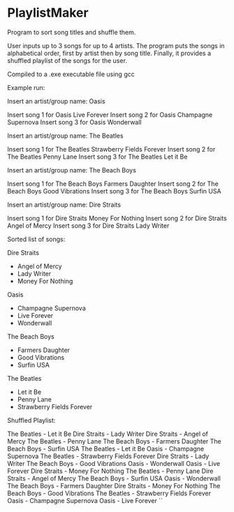 # PlaylistMaker
Program to sort song titles and shuffle them.

User inputs up to 3 songs for up to 4 artists. The program puts the songs in alphabetical order, first by artist then by song title. Finally, it provides a shuffled playlist of the songs for the user.

Compiled to a .exe executable file using gcc

Example run:


Insert an artist/group name:
Oasis

Insert song 1 for Oasis
Live Forever
Insert song 2 for Oasis
Champagne Supernova
Insert song 3 for Oasis
Wonderwall



Insert an artist/group name:
The Beatles

Insert song 1 for The Beatles
Strawberry Fields Forever
Insert song 2 for The Beatles
Penny Lane
Insert song 3 for The Beatles
Let it Be



Insert an artist/group name:
The Beach Boys

Insert song 1 for The Beach Boys
Farmers Daughter
Insert song 2 for The Beach Boys
Good Vibrations
Insert song 3 for The Beach Boys
Surfin USA



Insert an artist/group name:
Dire Straits

Insert song 1 for Dire Straits
Money For Nothing
Insert song 2 for Dire Straits
Angel of Mercy
Insert song 3 for Dire Straits
Lady Writer



Sorted list of songs:

Dire Straits
-  Angel of Mercy
-  Lady Writer
-  Money For Nothing


Oasis
-  Champagne Supernova
-  Live Forever
-  Wonderwall


The Beach Boys
-  Farmers Daughter
-  Good Vibrations
-  Surfin USA


The Beatles
-  Let it Be
-  Penny Lane
-  Strawberry Fields Forever



Shuffled Playlist:

The Beatles  -  Let it Be
Dire Straits  -  Lady Writer
Dire Straits  -  Angel of Mercy
The Beatles  -  Penny Lane
The Beach Boys  -  Farmers Daughter
The Beach Boys  -  Surfin USA
The Beatles  -  Let it Be
Oasis  -  Champagne Supernova
The Beatles  -  Strawberry Fields Forever
Dire Straits  -  Lady Writer
The Beach Boys  -  Good Vibrations
Oasis  -  Wonderwall
Oasis  -  Live Forever
Dire Straits  -  Money For Nothing
The Beatles  -  Penny Lane
Dire Straits  -  Angel of Mercy
The Beach Boys  -  Surfin USA
Oasis  -  Wonderwall
The Beach Boys  -  Farmers Daughter
Dire Straits  -  Money For Nothing
The Beach Boys  -  Good Vibrations
The Beatles  -  Strawberry Fields Forever
Oasis  -  Champagne Supernova
Oasis  -  Live Forever
``
